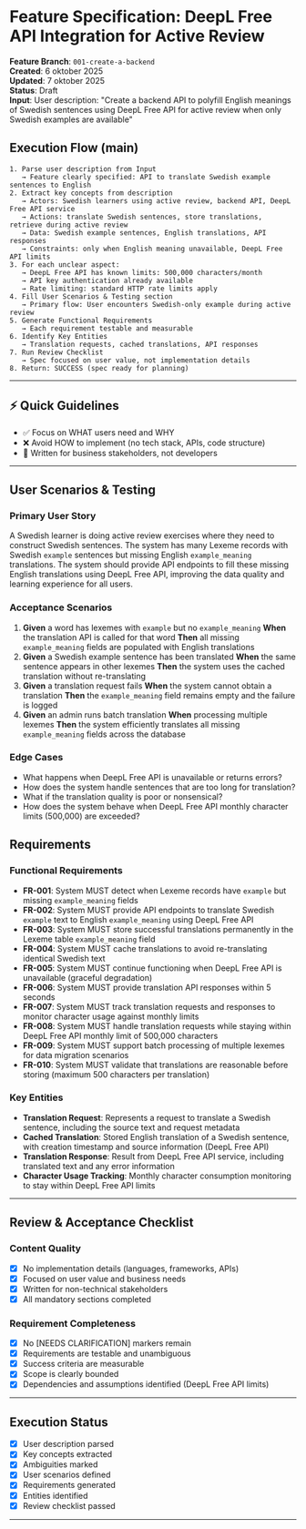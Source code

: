 # Feature Specification: DeepL Free API Integration for Active Review

**Feature Branch**: `001-create-a-backend`  
**Created**: 6 oktober 2025  
**Updated**: 7 oktober 2025  
**Status**: Draft  
**Input**: User description: "Create a backend API to polyfill English meanings of Swedish sentences using DeepL Free API for active review when only Swedish examples are available"

## Execution Flow (main)
```
1. Parse user description from Input
   → Feature clearly specified: API to translate Swedish example sentences to English
2. Extract key concepts from description
   → Actors: Swedish learners using active review, backend API, DeepL Free API service
   → Actions: translate Swedish sentences, store translations, retrieve during active review
   → Data: Swedish example sentences, English translations, API responses
   → Constraints: only when English meaning unavailable, DeepL Free API limits
3. For each unclear aspect:
   → DeepL Free API has known limits: 500,000 characters/month
   → API key authentication already available
   → Rate limiting: standard HTTP rate limits apply
4. Fill User Scenarios & Testing section
   → Primary flow: User encounters Swedish-only example during active review
5. Generate Functional Requirements
   → Each requirement testable and measurable
6. Identify Key Entities
   → Translation requests, cached translations, API responses
7. Run Review Checklist
   → Spec focused on user value, not implementation details
8. Return: SUCCESS (spec ready for planning)
```

---

## ⚡ Quick Guidelines
- ✅ Focus on WHAT users need and WHY
- ❌ Avoid HOW to implement (no tech stack, APIs, code structure)
- 👥 Written for business stakeholders, not developers

---

## User Scenarios & Testing

### Primary User Story
A Swedish learner is doing active review exercises where they need to construct Swedish sentences. The system has many Lexeme records with Swedish `example` sentences but missing English `example_meaning` translations. The system should provide API endpoints to fill these missing English translations using DeepL Free API, improving the data quality and learning experience for all users.

### Acceptance Scenarios
1. **Given** a word has lexemes with `example` but no `example_meaning` **When** the translation API is called for that word **Then** all missing `example_meaning` fields are populated with English translations
2. **Given** a Swedish example sentence has been translated **When** the same sentence appears in other lexemes **Then** the system uses the cached translation without re-translating
3. **Given** a translation request fails **When** the system cannot obtain a translation **Then** the `example_meaning` field remains empty and the failure is logged
4. **Given** an admin runs batch translation **When** processing multiple lexemes **Then** the system efficiently translates all missing `example_meaning` fields across the database

### Edge Cases
- What happens when DeepL Free API is unavailable or returns errors?
- How does the system handle sentences that are too long for translation?
- What if the translation quality is poor or nonsensical?
- How does the system behave when DeepL Free API monthly character limits (500,000) are exceeded?

## Requirements

### Functional Requirements
- **FR-001**: System MUST detect when Lexeme records have `example` but missing `example_meaning` fields
- **FR-002**: System MUST provide API endpoints to translate Swedish `example` text to English `example_meaning` using DeepL Free API
- **FR-003**: System MUST store successful translations permanently in the Lexeme table `example_meaning` field
- **FR-004**: System MUST cache translations to avoid re-translating identical Swedish text
- **FR-005**: System MUST continue functioning when DeepL Free API is unavailable (graceful degradation)
- **FR-006**: System MUST provide translation API responses within 5 seconds
- **FR-007**: System MUST track translation requests and responses to monitor character usage against monthly limits
- **FR-008**: System MUST handle translation requests while staying within DeepL Free API monthly limit of 500,000 characters
- **FR-009**: System MUST support batch processing of multiple lexemes for data migration scenarios
- **FR-010**: System MUST validate that translations are reasonable before storing (maximum 500 characters per translation)

### Key Entities
- **Translation Request**: Represents a request to translate a Swedish sentence, including the source text and request metadata
- **Cached Translation**: Stored English translation of a Swedish sentence, with creation timestamp and source information (DeepL Free API)
- **Translation Response**: Result from DeepL Free API service, including translated text and any error information
- **Character Usage Tracking**: Monthly character consumption monitoring to stay within DeepL Free API limits

---

## Review & Acceptance Checklist

### Content Quality
- [x] No implementation details (languages, frameworks, APIs)
- [x] Focused on user value and business needs
- [x] Written for non-technical stakeholders
- [x] All mandatory sections completed

### Requirement Completeness
- [x] No [NEEDS CLARIFICATION] markers remain
- [x] Requirements are testable and unambiguous  
- [x] Success criteria are measurable
- [x] Scope is clearly bounded
- [x] Dependencies and assumptions identified (DeepL Free API limits)

---

## Execution Status

- [x] User description parsed
- [x] Key concepts extracted
- [x] Ambiguities marked
- [x] User scenarios defined
- [x] Requirements generated
- [x] Entities identified
- [x] Review checklist passed

---

